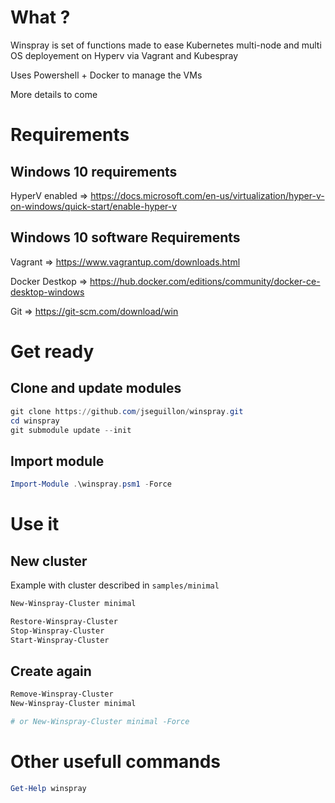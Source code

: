 # What ? 

Winspray is set of functions made to ease Kubernetes multi-node and multi OS deployement on Hyperv via Vagrant and Kubespray

Uses Powershell + Docker to manage the VMs

More details to come 

# Requirements

## Windows 10 requirements

HyperV enabled => https://docs.microsoft.com/en-us/virtualization/hyper-v-on-windows/quick-start/enable-hyper-v

## Windows 10 software Requirements 

Vagrant => https://www.vagrantup.com/downloads.html

Docker Destkop => https://hub.docker.com/editions/community/docker-ce-desktop-windows

Git => https://git-scm.com/download/win

# Get ready 

## Clone and update modules 

```powershell
git clone https://github.com/jseguillon/winspray.git
cd winspray
git submodule update --init
```

## Import module

```powershell
Import-Module .\winspray.psm1 -Force
```

# Use it 

## New cluster 

Example with cluster described in `samples/minimal`

```powershell
New-Winspray-Cluster minimal

Restore-Winspray-Cluster
Stop-Winspray-Cluster
Start-Winspray-Cluster
```

## Create again

```powershell
Remove-Winspray-Cluster
New-Winspray-Cluster minimal

# or New-Winspray-Cluster minimal -Force 
```

# Other usefull commands 

```powershell
Get-Help winspray
```
